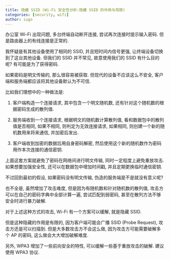 ```yaml
---
title: 隐藏 SSID (Wi-Fi 安全性分析:隐藏 SSID 的作用与局限)
categories: [security, wifi]
author: iugo
---
```


办公室 Wi-Fi 出现问题, 多台终端自动断开连接, 尝试再次连接时提示输入密码.
但是路由器上的有线连接是正常的.

我怀疑是有其他设备使用了相同的 SSID, 并且短时间内信号更强,
让终端设备切换到了这台其他设备. 但我们的 SSID 并不常见, 故意使用我们的 SSID
有什么目的呢? 有可能是为了获得密码.

如果密码是明文传输的, 那么很容易被获取. 但现代的设备不应该这么不安全,
客户端和服务端都应该将其他设备默认为不可信.

比如我们理想中的一种做法是:

1. 客户端构造一个连接请求, 其中包含一个明文随机数,
   还有针对这个随机数的根据密码生成的散列值.

2. 服务端收到一个连接请求, 根据明文的随机数计算散列值, 看和数据包中的散列值是否相同,
   如果不相同, 则判定为无效连接请求, 如果相同, 则创建一个新的随机数用来将来通信,
   并加密后发出.

3. 客户端收到加密的数据后用自身密码解密, 然后使用这个新的随机数作为密码用作本次连接的通信密钥.

上面这套方案就避免了密码在网络间进行明文传输, 同时一定程度上避免重放攻击.
如果想要加强安全性, 还可以在数据包中增加时间戳, 并且定期更换临时通信密钥.

不过回到最初的假设, 如果密码没有明文传输, 伪造的服务端是不是就没有意义呢?

也不全是, 虽然增加了攻击难度, 但是因为有随机数和针对随机数的散列值,
攻击方可以在自己的密码字典中全部计算一遍, 尝试匹配到弱密码,
甚至在散列方法不够安全时进行暴力破解.

对于上述这种方式的攻击, Wi-Fi 有一个方案可以缓解, 就是隐藏 SSID.

但是这种隐藏的作用是有限的, 因为客户端可能会广播 SSID (Probe Request),
攻击方还是可以扫描到. 但是大多数攻击方不会这么做, 因为攻击方可能需要破解多个
AP 的密码, 这么做会大大增加破解难度.

另外, WPA3 增加了一些前向安全的特性, 可以缓解一些基于重放攻击的破解.
建议使用 WPA3 协议.
